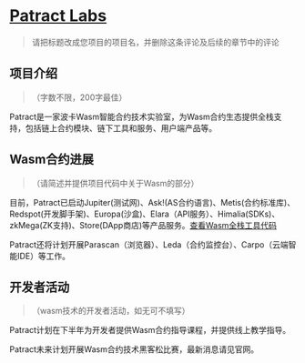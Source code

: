 # [Patract Labs](https://patract.io/zh)

> 请把标题改成您项目的项目名，并删除这条评论及后续的章节中的评论

## 项目介绍

> （字数不限，200字最佳）

Patract是一家波卡Wasm智能合约技术实验室，为Wasm合约生态提供全栈支持，包括链上合约模块、链下工具和服务、用户端产品等。

## Wasm合约进展

> （请简述并提供项目代码中关于Wasm的部分）

目前，Patract已启动Jupiter(测试网)、Ask!(AS合约语言)、Metis(合约标准库)、Redspot(开发脚手架)、Europa(沙盒)、Elara（API服务）、Himalia(SDKs)、zkMega(ZK支持)、Store(DApp商店)等产品服务。[查看Wasm全栈工具代码](https://github.com/patractlabs)

Patract还将计划开展Parascan（浏览器）、Leda（合约监控台）、Carpo（云端智能IDE）等工作。

## 开发者活动

> （wasm技术的开发者活动，如无可不填写）

Patract计划在下半年为开发者提供Wasm合约指导课程，并提供线上教学指导。

Patract未来计划开展Wasm合约技术黑客松比赛，最新消息请见官网。